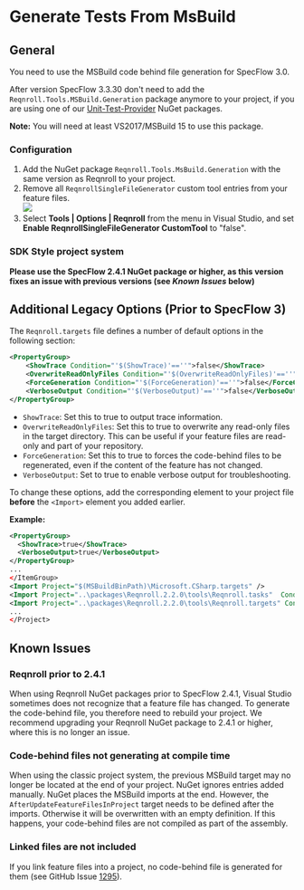 # Generate Tests From MsBuild

## General

You need to use the MSBuild code behind file generation for SpecFlow 3.0.  

After version SpecFlow 3.3.30 don't need to add the `Reqnroll.Tools.MSBuild.Generation` package anymore to your project, if you are using one of our [Unit-Test-Provider](../Installation/Unit-Test-Providers.md) NuGet packages.

**Note:** You will need at least VS2017/MSBuild 15 to use this package.

### Configuration

1. Add the NuGet package `Reqnroll.Tools.MsBuild.Generation` with the same version as Reqnroll to your project.
2. Remove all `ReqnrollSingleFileGenerator` custom tool entries from your feature files.<br><img src=http://www.reqnroll.net/screenshots/CustomTool.png>
3. Select <b>Tools | Options | Reqnroll</b> from the menu in Visual Studio, and set <b>Enable ReqnrollSingleFileGenerator CustomTool</b> to "false".

### SDK Style project system

<b>Please use the SpecFlow 2.4.1 NuGet package or higher, as this version fixes an issue with previous versions (see *Known Issues* below)</b>
<!--
1. Add the NuGet package `Reqnroll.Tools.MsBuild.Generation` with the same version as Reqnroll to your project.
2. Remove all `ReqnrollSingleFileGenerator` custom tool entries from your feature files.<br><img src=http://www.reqnroll.net/screenshots/CustomTool.png>
-->

## Additional Legacy Options (Prior to SpecFlow 3)

The `Reqnroll.targets` file defines a number of default options in the following section:

```xml
<PropertyGroup>
    <ShowTrace Condition="'$(ShowTrace)'==''">false</ShowTrace>
    <OverwriteReadOnlyFiles Condition="'$(OverwriteReadOnlyFiles)'==''">false</OverwriteReadOnlyFiles>
    <ForceGeneration Condition="'$(ForceGeneration)'==''">false</ForceGeneration>
    <VerboseOutput Condition="'$(VerboseOutput)'==''">false</VerboseOutput>
</PropertyGroup>
```

* `ShowTrace`: Set this to true to output trace information.
* `OverwriteReadOnlyFiles`: Set this to true to overwrite any read-only files in the target directory. This can be useful if your feature files are read-only and part of your repository.
* `ForceGeneration`: Set this to true to forces the code-behind files to be regenerated, even if the content of the feature has not changed. 
* `VerboseOutput`: Set to true to enable verbose output for troubleshooting.

To change these options, add the corresponding element to your project file **before** the `<Import>` element you added earlier.

**Example:**

```xml
<PropertyGroup>
  <ShowTrace>true</ShowTrace>
  <VerboseOutput>true</VerboseOutput>
</PropertyGroup>
...
</ItemGroup>
<Import Project="$(MSBuildBinPath)\Microsoft.CSharp.targets" />
<Import Project="..\packages\Reqnroll.2.2.0\tools\Reqnroll.tasks"  Condition="Exists('..\packages\Reqnroll.2.2.0\tools\Reqnroll.tasks')" />
<Import Project="..\packages\Reqnroll.2.2.0\tools\Reqnroll.targets" Condition="Exists('..\packages\Reqnroll.2.2.0\tools\Reqnroll.targets')" />
...
</Project>
```

## Known Issues

### Reqnroll prior to 2.4.1

When using Reqnroll NuGet packages prior to SpecFlow 2.4.1, Visual Studio sometimes does not recognize that a feature file has changed. To generate the code-behind file, you therefore need to rebuild your project. We recommend upgrading your Reqnroll NuGet package to 2.4.1 or higher, where this is no longer an issue.

### Code-behind files not generating at compile time

When using the classic project system, the previous MSBuild target may no longer be located at the end of your project. NuGet ignores entries added manually. NuGet places the MSBuild imports at the end.  However, the `AfterUpdateFeatureFilesInProject` target needs to be defined after the imports. Otherwise it will be overwritten with an empty definition. If this happens, your code-behind files are not compiled as part of the assembly.

### Linked files are not included

If you link feature files into a project, no code-behind file is generated for them (see GitHub Issue [1295](https://github.com/reqnroll/Reqnroll/issues/1295)).
